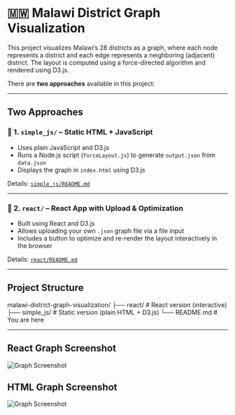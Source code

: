 # 🇲🇼 Malawi District Graph Visualization

This project visualizes Malawi’s 28 districts as a graph, where each node represents a district and each edge represents a neighboring (adjacent) district. The layout is computed using a force-directed algorithm and rendered using D3.js.

There are **two approaches** available in this project:

---

## Two Approaches

### 🔹 1. `simple_js/` – Static HTML + JavaScript

- Uses plain JavaScript and D3.js
- Runs a Node.js script (`forceLayout.js`) to generate `output.json` from `data.json`
- Displays the graph in `index.html` using D3.js

Details: [`simple_js/README.md`](./simple_js/README.md)

---

### 🔹 2. `react/` – React App with Upload & Optimization

- Built using React and D3.js
- Allows uploading your own `.json` graph file via a file input
- Includes a button to optimize and re-render the layout interactively in the browser

Details: [`react/README.md`](./react/README.md)

---

## Project Structure

malawi-district-graph-visualization/
├── react/ # React version (interactive)
├── simple_js/ # Static version (plain HTML + D3.js)
└── README.md # You are here

---
## React Graph Screenshot
![Graph Screenshot](./assets/screenshot.png)

## HTML Graph Screenshot
![Graph Screenshot](./assets/screenshot.png)